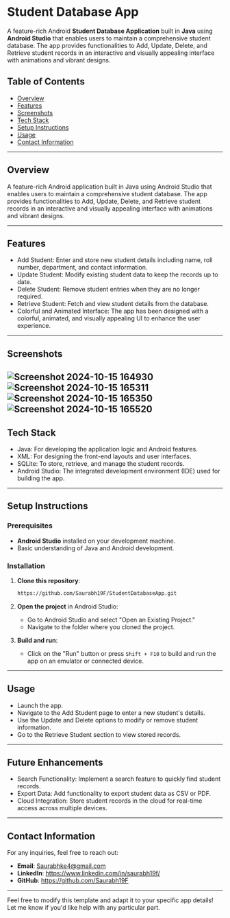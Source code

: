
# Student Database App

A feature-rich Android **Student Database Application** built in **Java** using **Android Studio** that enables users to maintain a comprehensive student database. The app provides functionalities to Add, Update, Delete, and Retrieve student records in an interactive and visually appealing interface with animations and vibrant designs.


## Table of Contents
- [Overview](#overview)
- [Features](#features)
- [Screenshots](#screenshots)
- [Tech Stack](#tech-stack)
- [Setup Instructions](#setup-instructions)
- [Usage](#usage)
- [Contact Information](#contact-information)

---

## Overview
A feature-rich Android application built in Java using Android Studio that enables users to maintain a comprehensive student database. The app provides functionalities to Add, Update, Delete, and Retrieve student records in an interactive and visually appealing interface with animations and vibrant designs.

---

## Features
- Add Student: Enter and store new student details including name, roll number, department, and contact information.
- Update Student: Modify existing student data to keep the records up to date.
- Delete Student: Remove student entries when they are no longer required.
- Retrieve Student: Fetch and view student details from the database.
- Colorful and Animated Interface: The app has been designed with a colorful, animated, and visually appealing UI to enhance the user experience.

---

## Screenshots
![Screenshot 2024-10-15 164930](https://github.com/user-attachments/assets/c5eddbde-4900-4a36-87d1-59de5db44ee8)
![Screenshot 2024-10-15 165311](https://github.com/user-attachments/assets/e5bb42de-8095-4a4c-8eb8-18c74237c0b8)
![Screenshot 2024-10-15 165350](https://github.com/user-attachments/assets/8e14f019-11b7-4fd4-9056-c3ed3d7ae950)
![Screenshot 2024-10-15 165520](https://github.com/user-attachments/assets/9db1da43-e6ae-4a6d-812e-b9cce642343f)
---

## Tech Stack
- Java: For developing the application logic and Android features.
- XML: For designing the front-end layouts and user interfaces.
- SQLite: To store, retrieve, and manage the student records.
- Android Studio: The integrated development environment (IDE) used for building the app.

---

## Setup Instructions

### Prerequisites
- **Android Studio** installed on your development machine.
- Basic understanding of Java and Android development.

### Installation

1. **Clone this repository**:
   ```bash
   https://github.com/Saurabh19F/StudentDatabaseApp.git  

2. **Open the project** in Android Studio:
   - Go to Android Studio and select "Open an Existing Project."
   - Navigate to the folder where you cloned the project.

3. **Build and run**:
   - Click on the "Run" button or press `Shift + F10` to build and run the app on an emulator or connected device.

---

## Usage
- Launch the app.
- Navigate to the Add Student page to enter a new student's details.
- Use the Update and Delete options to modify or remove student information.
- Go to the Retrieve Student section to view stored records.

---

## Future Enhancements
- Search Functionality: Implement a search feature to quickly find student records.
- Export Data: Add functionality to export student data as CSV or PDF.
- Cloud Integration: Store student records in the cloud for real-time access across multiple devices.

---

## Contact Information
For any inquiries, feel free to reach out:

- **Email**: Saurabhke4@gmail.com 
- **LinkedIn**: https://www.linkedin.com/in/saurabh19f/
- **GitHub**: https://github.com/Saurabh19F

---


Feel free to modify this template and adapt it to your specific app details! Let me know if you'd like help with any particular part.

